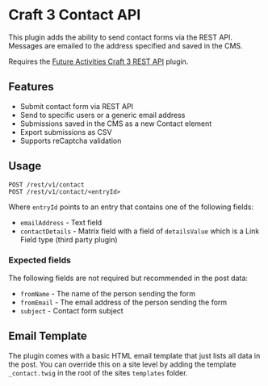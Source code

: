 # Craft 3 Contact API

This plugin adds the ability to send contact forms via the REST API.
Messages are emailed to the address specified and saved in the CMS.

Requires the [Future Activities Craft 3 REST API](https://github.com/FutureActivities/Craft3-REST-API) plugin.

## Features

- Submit contact form via REST API
- Send to specific users or a generic email address
- Submissions saved in the CMS as a new Contact element
- Export submissions as CSV
- Supports reCaptcha validation

## Usage

    POST /rest/v1/contact
    POST /rest/v1/contact/<entryId>

Where `entryId` points to an entry that contains one of the following fields:

- `emailAddress` - Text field
- `contactDetails` - Matrix field with a field of `detailsValue` which is a Link Field type (third party plugin)

### Expected fields

The following fields are not required but recommended in the post data:

- `fromName` - The name of the person sending the form
- `fromEmail` - The email address of the person sending the form
- `subject` - Contact form subject

## Email Template

The plugin comes with a basic HTML email template that just lists all data in the post.
You can override this on a site level by adding the template `_contact.twig` in the root of the sites `templates` folder.